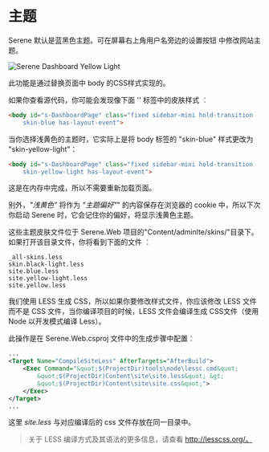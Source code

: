 # 主题 

Serene 默认是蓝黑色主题。可在屏幕右上角用户名旁边的设置按钮  <i class="fa fa-gears"></i>中修改网站主题。

![Serene Dashboard Yellow Light](img/serene_dashboard_light.png)

此功能是通过替换页面中 body 的CSS样式实现的。

如果你查看源代码，你可能会发现像下面 '<body>' 标签中的皮肤样式 ︰

```html
<body id="s-DashboardPage" class="fixed sidebar-mini hold-transition 
    skin-blue has-layout-event">
```

当你选择浅黄色的主题时，它实际上是将 body 标签的 "skin-blue" 样式更改为 "skin-yellow-light"：

```html
<body id="s-DashboardPage" class="fixed sidebar-mini hold-transition 
    skin-yellow-light has-layout-event">
```

这是在内存中完成，所以不需要重新加载页面。

别外，*"浅黄色"* 将作为 *"主题偏好"*" 的内容保存在浏览器的 cookie 中，所以下次你启动 Serene 时，它会记住你的偏好，将显示浅黄色主题。

这些主题皮肤文件位于 Serene.Web 项目的"Content/adminlte/skins/"目录下。如果打开该目录文件，你将看到下面的文件 ︰

```
_all-skins.less
skin.black-light.less
site.blue.less
site.yellow-light.less
site.yellow.less
```

我们使用 LESS 生成 CSS，所以如果你要修改样式文件，你应该修改 LESS 文件而不是 CSS 文件，当你编译项目的时候，LESS 文件会编译生成 CSS文件（使用 Node 以开发模式编译 Less）。

此操作是在 Serene.Web.csproj 文件中的生成步骤中配置︰

```xml
...
<Target Name="CompileSiteLess" AfterTargets="AfterBuild">
    <Exec Command="&quot;$(ProjectDir)tools\node\lessc.cmd&quot;
        &quot;$(ProjectDir)Content\site\site.less&quot; &gt;
        &quot;$(ProjectDir)Content\site\site.css&quot;">
    </Exec>
</Target>
...
```

这里 *site.less* 与对应编译后的 css 文件存放在同一目录中。

> 关于 LESS 编译方式及其语法的更多信息，请查看 http://lesscss.org/。
